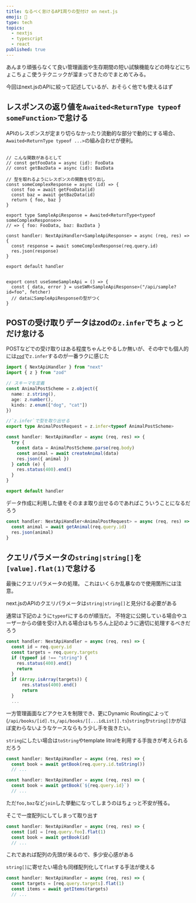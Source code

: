 ```yaml
---
title: なるべく怠けるAPI周りの型付け on next.js
emoji: 🦥
type: tech
topics:
  - nextjs
  - typescript
  - react
published: true
---
```


あんまり頑張らなくて良い管理画面や生存期間の短い試験機能などの時などにちょこちょこ使うテクニックが溜まってきたのでまとめてみる。

今回はnext.jsのAPIに絞って記述しているが、おそらく他でも使えるはず

## レスポンスの返り値を`Awaited<ReturnType typeof someFunction>`で怠ける

APIのレスポンスが定まり切らなかったり流動的な部分で動的にする場合、`Awaited<ReturnType typeof ...>`の組み合わせが便利。

```tsx

// こんな関数があるとして
// const getFooData = async (id): FooData
// const getBazData = async (id): BazData

// 型を取れるようにレスポンスの関数を切り出し
const someComplexResponse = async (id) => {
  const foo = await getFooData(id)
  const baz = await getBazData(id)
  return { foo, baz }
}

export type SampleApiResponse = Awaited<ReturnType<typeof someComplexResponse>>
// => { foo: FooData, baz: BazData }

const handler: NextApiHandler<SampleApiResponse> = async (req, res) => {
  const response = await someComplexResponse(req.query.id)
  res.json(response)
}

export default handler

```

```tsx

export const useSomeSampleApi = () => {
  const { data, error } = useSWR<SampleApiResponse>("/api/sample?id=foo", fetcher)
  // dataにSampleApiResponseの型がつく
}

```

## POSTの受け取りデータはzodの`z.infer`でちょっとだけ怠ける

POSTなどでの受け取りはある程度ちゃんとやるしか無いが、その中でも個人的には[`zod`](https://github.com/colinhacks/zod#objects)で`z.infer`するのが一番ラクに感じた

```ts
import { NextApiHandler } from "next"
import { z } from "zod"

// スキーマを定義
const AnimalPostScheme = z.object({
  name: z.string(),
  age: z.number(),
  kinds: z.enum(["dog", "cat"])
})

//`z.infer`で型を取り出せる
export type AnimalPostRequest = z.infer<typeof AnimalPostScheme>

const handler: NextApiHandler = async (req, res) => {
  try {
    const data = AnimalPostScheme.parse(req.body)
    const animal = await createAnimal(data)
    res.json({ animal })
  } catch (e) {
    res.status(400).end()
  }
}

export default handler

```

データ作成に利用した値をそのまま取り出せるのであればこういうことになるだろう

```ts
const handler: NextApiHandler<AnimalPostRequest> = async (req, res) => {
  const animal = await getAnimal(req.query.id)
  res.json(animal)
}
```

## クエリパラメータの`string|string[]`を`[value].flat(1)`で怠ける

最後にクエリパラメータの処理。
これはいくらか乱暴なので使用箇所には注意。

next.jsのAPIのクエリパラメータは`string|string[]`と見分ける必要がある

通常は下記のように`typeof`にするのが順当だ。
不特定に公開している場合やユーザーからの値を受け入れる場合はもちろん上記のように適切に処理するべきだろう

```ts
const handler: NextApiHandler = async (req, res) => {
  const id = req.query.id
  const targets = req.query.targets
  if (typeof id !== "string") {
    res.status(400).end()
    return
  }
  if (Array.isArray(targets)) {
      res.status(400).end()
      return
  }
  ...
```

一方管理画面などアクセスを制限でき、更にDynamic Routingによって(`/api/books/[id].ts`,`/api/books/[[...idList]].ts`)`string`か`string[]`かがほぼ変わらないようなケースならもう少し手を抜きたい。

`string`にしたい場合は`toString`やtemplate litralを利用する手抜きが考えられるだろう

```ts
const handler: NextApiHandler = async (req, res) => {
  const book = await getBook(req.query.id.toString())
  // ...
```
```ts
const handler: NextApiHandler = async (req, res) => {
  const book = await getBook(`${req.query.id}`)
  // ... 
```

ただ`foo,baz`など`join`した挙動になってしまうのはちょっと不安が残る。

そこで一度配列にしてしまって取り出す

```ts
const handler: NextApiHandler = async (req, res) => {
  const [id] = [req.query.foo].flat(1)
  const book = await getBook(id)
  // ...
```
これであれば配列の先頭が来るので、多少安心感がある

`string[]`に寄せたい場合も同様配列化して`flat`する手法が使える

```ts
const handler: NextApiHandler = async (req, res) => {
  const targets = [req.query.targets].flat(1)
  const items = await getItems(targets)
  // ...
```
